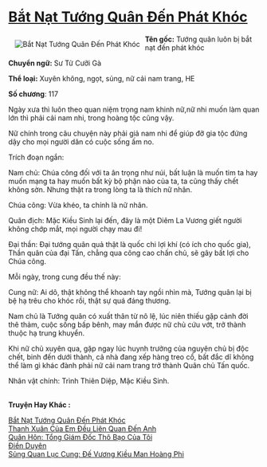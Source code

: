 <a href="https://utruyen.com/truyen/bat-nat-tuong-quan-den-phat-khoc/19239/" title="Bắt Nạt Tướng Quân Đến Phát Khóc"><h1>Bắt Nạt Tướng Quân Đến Phát Khóc</h1></a><div style="display:table"><img align="right" style="float: left; padding: 10px;" src="https://utruyen.com/images/story/200x260/bat-nat-tuong-quan-den-phat-khoc.jpg" alt="Bắt Nạt Tướng Quân Đến Phát Khóc"><b>Tên gốc:</b> Tướng quân luôn bị bắt nạt đến phát khóc<p></p><b>Chuyển ngữ:</b> Sư Tử Cưỡi Gà<p></p><b>Thể loại:</b> Xuyên không, ngọt, sủng, nữ cải nam trang, HE<p></p><b>Số chương</b>: 117<p></p>Ngày xưa thì luôn theo quan niệm trọng nam khinh nữ,nữ nhi muốn làm quan lớn thì phải cải nam nhi, trong hoàng tộc cũng vậy.<p></p>Nữ chính trong câu chuyện này phải giả nam nhi để giúp đỡ gia tộc đứng dậy cho mọi người dân có cuộc sống ấm no.<p></p>Trích đoạn ngắn:<p></p>Nam chủ: Chúa công đối với ta ân trọng như núi, bất luận là muốn tim ta hay muốn mạng ta hay muốn bất kỳ bộ phận nào của ta, ta cũng thấy chết không sờn. Nhưng thật ra trong lòng ta là thích nữ nhân.<p></p>Chúa công: Vừa khéo, ta chính là nữ nhân. <p></p>Quân địch: Mặc Kiều Sinh lại đến, đây là một Diêm La Vương giết người không chớp mắt, mọi người chạy mau đi! <p></p>Đại thần: Đại tướng quân quả thật là quốc chi lợi khí (có ích cho quốc gia), Thần quân của đại Tấn, chẳng qua công cao chấn chủ, sẽ gây bất lợi cho Chúa công. <p></p>Mỗi ngày, trong cung đều thế này:<p></p>Cung nữ: Ai dô, thật không thể khoanh tay ngồi nhìn mà, Tướng quân lại bị bệ hạ trêu cho khóc rồi, thật sự quá đáng thương.<p></p>Nam chủ là Tướng quân có xuất thân từ nô lệ, lúc niên thiếu gặp cảnh đời thê thảm, cuộc sống bấp bênh, may mắn được nữ chủ cứu vớt, trở thành thuộc hạ trung khuyển.<p></p>Khi nữ chủ xuyên qua, gặp ngay lúc huynh trưởng của nguyên chủ bị độc chết, binh đến dưới thành, cả nhà đang xếp hàng treo cổ, bất đắc dĩ không thể làm gì khác đành phải nữ cải nam trang trở thành Quân chủ Tấn quốc.<p></p>Nhân vật chính: Trình Thiên Diệp, Mặc Kiều Sinh.</div><p><br><b>Truyện Hay Khác :</b></p><a href="https://utruyen.com/truyen/bat-nat-tuong-quan-den-phat-khoc/19239/" alt="Bắt Nạt Tướng Quân Đến Phát Khóc">Bắt Nạt Tướng Quân Đến Phát Khóc</a><br/><a href="https://utruyen.com/truyen/thanh-xuan-cua-em-deu-lien-quan-den-anh/17050/" alt="Thanh Xuân Của Em Đều Liên Quan Đến Anh">Thanh Xuân Của Em Đều Liên Quan Đến Anh</a><br/><a href="https://github.com/quanluxury/ngontinh_top100/tree/master/truyenhay/14581" alt="Quân Hôn: Tổng Giám Đốc Thô Bạo Của Tôi">Quân Hôn: Tổng Giám Đốc Thô Bạo Của Tôi</a><br/><a href="https://github.com/quanluxury/ngontinh_top100/tree/master/truyenhay/17076" alt="Điền Duyên">Điền Duyên</a><br/><a href="https://maps.google.com.vn/url?q=https%3A%2F%2Futruyen.com%2Ftruyen%2Fsung-quan-luc-cung-de-vuong-kieu-man-hoang-phi%2F17587%2F" alt="Sủng Quan Lục Cung: Đế Vương Kiều Man Hoàng Phi">Sủng Quan Lục Cung: Đế Vương Kiều Man Hoàng Phi</a><br/>
